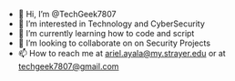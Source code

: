 - 👋 Hi, I’m @TechGeek7807
- 👀 I’m interested in Technology and CyberSecurity
- 🌱 I’m currently learning how to code and script
- 💞️ I’m looking to collaborate on on Security Projects
- 📫 How to reach me at ariel.ayala@my.strayer.edu or at techgeek7807@gmail.com

<!---
TechGeek7807/TechGeek7807 is a ✨ special ✨ repository because its `README.md` (this file) appears on your GitHub profile.
You can click the Preview link to take a look at your changes.
--->
